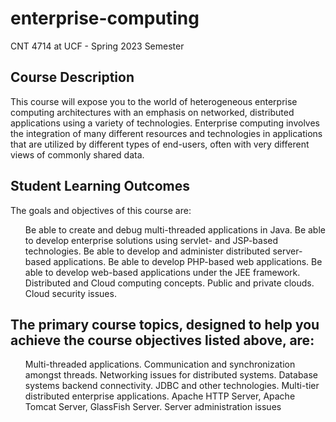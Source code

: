 # enterprise-computing
CNT 4714 at UCF - Spring 2023 Semester

## Course Description
This course will expose you to the world of heterogeneous enterprise computing architectures with an emphasis on networked, distributed applications using a variety of technologies.
Enterprise computing involves the integration of many different resources and technologies in applications that are utilized by different types of end-users, often with very different views of commonly shared data.

## Student Learning Outcomes
The goals and objectives of this course are: 
<ol>
Be able to create and debug multi-threaded applications in Java.
Be able to develop enterprise solutions using servlet- and JSP-based technologies.
Be able to develop and administer distributed server-based applications.
Be able to develop PHP-based web applications.
Be able to develop web-based applications under the JEE framework.
Distributed and Cloud computing concepts.
Public and private clouds.
Cloud security issues.
</ol>  
  
## The primary course topics, designed to help you achieve the course objectives listed above, are:

<ol>
Multi-threaded applications. Communication and synchronization amongst threads.
Networking issues for distributed systems.
Database systems backend connectivity. JDBC and other technologies.
Multi-tier distributed enterprise applications.
Apache HTTP Server, Apache Tomcat Server, GlassFish Server. Server administration issues
</ol>
